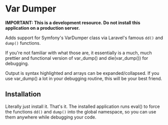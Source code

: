# Var Dumper

**IMPORTANT: This is a development resource. Do not install this application on a production server.**

Adds support for Symfony's VarDumper class via Laravel's famous ```dd()``` and ```dump()``` functions.

If you're not familiar with what those are, it essentially is a much, much prettier and functional version of var_dump() and die(var_dump()) for debugging.

Output is syntax highlighted and arrays can be expanded/collapsed. If you use var_dump() a lot in your debugging routine, this will be your best friend.

## Installation

Literally just install it. That's it. The installed application runs eval() to force the functions ```dd()``` and ```dump()``` into the global namespace, so you can use them anywhere while debugging your code.
